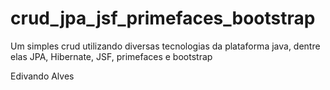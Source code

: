 # crud_jpa_jsf_primefaces_bootstrap
Um simples crud utilizando diversas tecnologias da plataforma java, dentre elas JPA, Hibernate, JSF, primefaces e bootstrap

Edivando Alves
